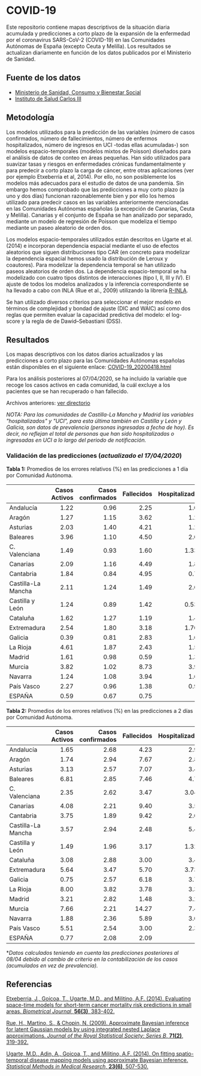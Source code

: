 # COVID-19
Este repositorio contiene mapas descriptivos de la situación diaria acumulada y predicciones a corto plazo de la expansión de la enfermedad por el coronavirus SARS-CoV-2 (COVID-19) en las Comunidades Autónomas de España (excepto Ceuta y Melilla). Los resultados se actualizan diariamente en función de los datos publicados por el Ministerio de Sanidad.

## Fuente de los datos

- [Ministerio de Sanidad, Consumo y Bienestar Social](https://www.mscbs.gob.es/profesionales/saludPublica/ccayes/alertasActual/nCov-China/situacionActual.htm)
- [Instituto de Salud Carlos III](https://covid19.isciii.es/)


## Metodología

Los modelos utilizados para la predicción de las variables (número de casos confirmados, número de fallecimientos, número de enfermos hospitalizados, número de ingresos en UCI -todas ellas acumuladas-) son modelos espacio-temporales (modelos mixtos de Poisson) diseñados para el análisis de datos de conteo en áreas pequeñas. Han sido utilizados para suavizar tasas y riesgos en enfermedades crónicas fundamentalmente y para predecir a corto plazo la carga de cáncer, entre otras aplicaciones (ver por ejemplo Etxeberria et al, 2014). Por ello, no son posiblemente los modelos más adecuados para el estudio de datos de una pandemia. Sin embargo hemos comprobado que las predicciones a muy corto plazo (a uno y dos días) funcionan razonablemente bien y por ello los hemos utilizado para predecir casos en las variables anteriormente mencionadas en las Comunidades Autónomas españolas (a excepción de Canarias, Ceuta y Melilla).  Canarias y el conjunto de España se han analizado por separado, mediante un modelo de regresión de Poisson que modeliza el tiempo mediante un paseo aleatorio de orden dos. 

Los modelos espacio-temporales utilizados están descritos en Ugarte et al. (2014) e incorporan dependencia espacial mediante el uso de efectos aleatorios que siguen distribuciones tipo CAR (en concreto para modelizar la dependencia espacial hemos usado la distribución de Leroux y coautores).  Para modelizar la dependencia temporal se han utilizado paseos aleatorios de orden dos. La dependencia espacio-temporal se ha modelizado con cuatro tipos distintos de interacciones (tipo I, II, III y IV). El ajuste de todos los modelos analizados y la inferencia correspondiente se ha llevado a cabo con INLA (Rue et al., 2009) utilizando la librería [R-INLA](http://www.r-inla.org/).

Se han utilizado diversos criterios para seleccionar el mejor modelo en términos de complejidad y bondad de ajuste (DIC and WAIC) así como dos reglas que permiten evaluar la capacidad predictiva del modelo: el log-score y la regla de de Dawid–Sebastiani (DSS).



## Resultados
Los mapas descriptivos con los datos diarios actualizados y las predicciones a corto plazo para las Comunidades Autónomas españolas están disponibles en el siguiente enlace:
[COVID-19_20200418.html](https://emi-sstcdapp.unavarra.es/COVID-19/COVID-19_20200418.html)

Para los análisis posteriores al 07/04/2020, se ha incluido la variable que recoge los casos activos en cada comunidad, la cuál excluye a los pacientes que se han recuperado o han fallecido.

Archivos anteriores: [ver directorio](https://emi-sstcdapp.unavarra.es/COVID-19/)

_NOTA: Para las comunidades de Castilla-La Mancha y Madrid las variables "hospitalizados" y "UCI", para esta última también en Castilla y León y Galicia, son datos de prevalencia (personas ingresadas a fecha de hoy). Es decir, no reflejan el total de personas que han sido hospitalizadas o ingresadas en UCI a lo largo del periodo de notificación._


### Validación de las predicciones (_actualizado el 17/04/2020_)

__Tabla 1:__ Promedios de los errores relativos (%) en las predicciones a 1 día por Comunidad Autónoma.

|                   | Casos Activos | Casos confirmados | Fallecidos | Hospitalizados | UCI |
|:------------------|-----:|-----:|-----:|-----:|-----:|
|Andalucía          |  1.22|  0.96|  2.25|  1.00|  5.16|
|Aragón             |  1.27|  1.15|  3.62|  1.21|  3.59|
|Asturias           |  2.03|  1.40|  4.21|  1.26|  3.19|
|Baleares           |  3.96|  1.10|  4.50|  2.00|  2.12|
|C. Valenciana      |  1.49|  0.93|  1.60| 1.33*| 2.07*|
|Canarias           |  2.09|  1.16|  4.49|  1.87|  3.04|
|Cantabria          |  1.84|  0.84|  4.95|  0.78|  2.62|
|Castilla-La Mancha |  2.11|  1.24|  1.49|  2.60|  2.31|
|Castilla y León    |  1.24|  0.89|  1.42| 0.53*|  1.12|
|Cataluña           |  1.62|  1.27|  1.19|  1.46|  2.10|
|Extremadura        |  2.54|  1.80|  3.18| 1.70*| 6.65*|
|Galicia            |  0.39|  0.81|  2.83|  1.61|  2.51|
|La Rioja           |  4.61|  1.87|  2.43|  1.52|  2.26|
|Madrid             |  1.61|  0.98|  0.59|  1.34|  1.13|
|Murcia             |  3.82|  1.02|  8.73|  3.97|  2.96|
|Navarra            |  1.24|  1.08|  3.94|  1.66|  1.49|
|País Vasco         |  2.27|  0.96|  1.38|  0.96|  1.03|
|ESPAÑA             |  0.59|  0.67|  0.75|      |      |


__Tabla 2:__ Promedios de los errores relativos (%) en las predicciones a 2 días por Comunidad Autónoma.

|                   | Casos Activos | Casos confirmados | Fallecidos | Hospitalizados | UCI |
|:------------------|------:|------:|------:|------:|------:|
|Andalucía          |   1.65|   2.68|   4.23|   2.97|   7.81|
|Aragón             |   1.74|   2.94|   7.67|   2.80|   7.17|
|Asturias           |   3.13|   2.57|   7.07|   3.46|   6.24|
|Baleares           |   6.81|   2.85|   7.46|   4.76|   4.50|
|C. Valenciana      |   2.35|   2.62|   3.47|  3.04*|  4.27*|
|Canarias           |   4.08|   2.21|   9.40|   3.57|   6.41|
|Cantabria          |   3.75|   1.89|   9.42|   2.08|   5.59|
|Castilla-La Mancha |   3.57|   2.94|   2.48|   5.49|   4.23|
|Castilla y León    |   1.49|   1.96|   3.17|  1.32*|   1.69|
|Cataluña           |   3.08|   2.88|   3.00|   3.45|   2.89|
|Extremadura        |   5.64|   3.47|   5.70|  3.73*| 12.18*|
|Galicia            |   0.75|   2.57|   6.18|   3.70|   5.67|
|La Rioja           |   8.00|   3.82|   3.78|   3.34|   4.27|
|Madrid             |   3.21|   2.82|   1.48|   3.21|   2.56|
|Murcia             |   7.66|   2.21|  14.27|   7.44|   5.49|
|Navarra            |   1.88|   2.36|   5.89|   3.09|   2.92|
|País Vasco         |   5.51|   2.54|   3.00|   2.37|   2.11|
|ESPAÑA             |   0.77|   2.08|   2.09|       |      |


*_Datos calculados teniendo en cuenta las predicciones posteriores al 08/04 debido al cambio de criterio en la contabilización de los casos (acumulados en vez de prevalencia)._


## Referencias
[Etxeberria, J., Goicoa, T., Ugarte, M.D., and Militino, A.F. (2014). Evaluating space-time models for short-term cancer mortality risk predictions in small areas. _Biometrical Journal_, __56(3)__, 383-402.](https://doi.org/10.1002/bimj.201200259)

[Rue, H., Martino, S., & Chopin, N. (2009). Approximate Bayesian inference for latent Gaussian models by using integrated nested Laplace approximations. _Journal of the Royal Statistical Society: Series B_, __71(2)__, 319-392.]( https://doi.org/10.1111/j.1467-9868.2008.00700.x)

[Ugarte, M.D., Adin, A., Goicoa, T., and Militino, A.F. (2014). On fitting spatio-temporal disease mapping models using approximate Bayesian inference. _Statistical Methods in Medical Research_, __23(6)__, 507-530.](https://doi.org/10.1177/0962280214527528)
